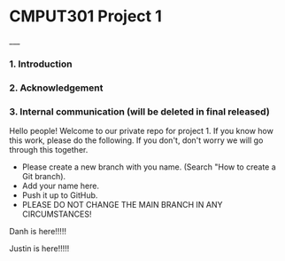 <h1>CMPUT301 Project 1</h1>
___

<h3>1. Introduction</h3>


<h3>2. Acknowledgement</h3>


<h3>3. Internal communication (will be deleted in final released)</h3>
<p>
	Hello people! Welcome to our private repo for project 1. If you know how this work, please do the following. If you don't, don't worry we will go through this together.
</p>
<ul>
	<li>Please create a new branch with you name. (Search "How to create a Git branch). </li>
	<li>Add your name here.</li>
	<li>Push it up to GitHub.</li>
	<li>PLEASE DO NOT CHANGE THE MAIN BRANCH IN ANY CIRCUMSTANCES!</li>
</ul>
<p>Danh is here!!!!! 

Justin is here!!!!!
</p>